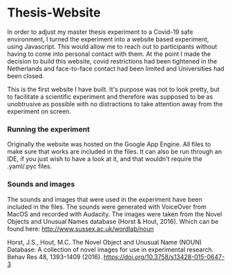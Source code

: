 # Thesis-Website

In order to adjust my master thesis experiment to a Covid-19 safe environment, I turned the experiment into a website based experiment, using Javascript. This would allow me to reach out to participants without having to come into personal contact with them. At the point I made the decision to build this website, covid restrictions had been tightened in the Netherlands and face-to-face contact had been limited and Universities had been closed.

This is the first website I have built. It's purpose was not to look pretty, but to facilitate a scientific experiment and therefore was supposed to be as unobtrusive as possible with no distractions to take attention away from the experiment on screen.

### Running the experiment

Originally the website was hosted on the Google App Engine. All files to make sure that works are included in the files. It can also be run through an IDE, if you just wish to have a look at it, and that wouldn't require the .yaml/.pyc files.

### Sounds and images

The sounds and images that were used in the experiment have been included in the files. The sounds were generated with VoiceOver from MacOS and recorded with Audacity. The images were taken from the Novel Objects and Unusual Names database (Horst & Hout, 2016). Which can be found here: http://www.sussex.ac.uk/wordlab/noun

Horst, J.S., Hout, M.C. The Novel Object and Unusual Name (NOUN) Database: A collection of novel images for use in experimental research. Behav Res 48, 1393–1409 (2016). https://doi.org/10.3758/s13428-015-0647-3
